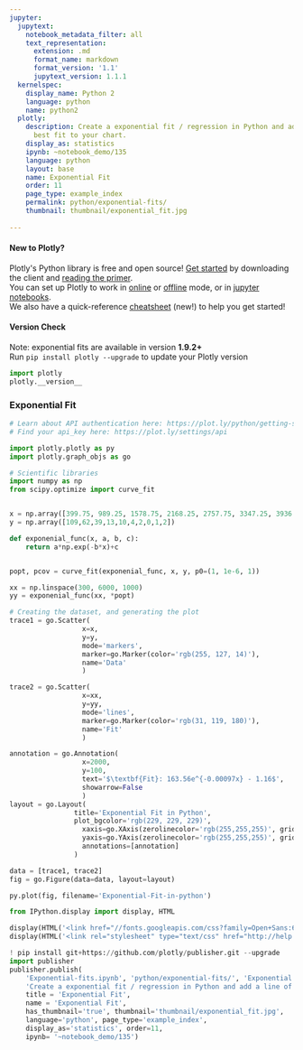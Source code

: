 ```yaml
---
jupyter:
  jupytext:
    notebook_metadata_filter: all
    text_representation:
      extension: .md
      format_name: markdown
      format_version: '1.1'
      jupytext_version: 1.1.1
  kernelspec:
    display_name: Python 2
    language: python
    name: python2
  plotly:
    description: Create a exponential fit / regression in Python and add a line of
      best fit to your chart.
    display_as: statistics
    ipynb: ~notebook_demo/135
    language: python
    layout: base
    name: Exponential Fit
    order: 11
    page_type: example_index
    permalink: python/exponential-fits/
    thumbnail: thumbnail/exponential_fit.jpg
    
---
```


#### New to Plotly?
Plotly's Python library is free and open source! [Get started](https://plot.ly/python/getting-started/) by downloading the client and [reading the primer](https://plot.ly/python/getting-started/).
<br>You can set up Plotly to work in [online](https://plot.ly/python/getting-started/#initialization-for-online-plotting) or [offline](https://plot.ly/python/getting-started/#initialization-for-offline-plotting) mode, or in [jupyter notebooks](https://plot.ly/python/getting-started/#start-plotting-online).
<br>We also have a quick-reference [cheatsheet](https://images.plot.ly/plotly-documentation/images/python_cheat_sheet.pdf) (new!) to help you get started!


#### Version Check
Note: exponential fits are available in version <b>1.9.2+</b><br>
Run  `pip install plotly --upgrade` to update your Plotly version

```python
import plotly
plotly.__version__
```

### Exponential Fit

```python
# Learn about API authentication here: https://plot.ly/python/getting-started
# Find your api_key here: https://plot.ly/settings/api

import plotly.plotly as py
import plotly.graph_objs as go

# Scientific libraries
import numpy as np
from scipy.optimize import curve_fit


x = np.array([399.75, 989.25, 1578.75, 2168.25, 2757.75, 3347.25, 3936.75, 4526.25, 5115.75, 5705.25])
y = np.array([109,62,39,13,10,4,2,0,1,2])

def exponenial_func(x, a, b, c):
    return a*np.exp(-b*x)+c


popt, pcov = curve_fit(exponenial_func, x, y, p0=(1, 1e-6, 1))

xx = np.linspace(300, 6000, 1000)
yy = exponenial_func(xx, *popt)

# Creating the dataset, and generating the plot
trace1 = go.Scatter(
                  x=x,
                  y=y,
                  mode='markers',
                  marker=go.Marker(color='rgb(255, 127, 14)'),
                  name='Data'
                  )

trace2 = go.Scatter(
                  x=xx,
                  y=yy,
                  mode='lines',
                  marker=go.Marker(color='rgb(31, 119, 180)'),
                  name='Fit'
                  )

annotation = go.Annotation(
                  x=2000,
                  y=100,
                  text='$\textbf{Fit}: 163.56e^{-0.00097x} - 1.16$',
                  showarrow=False
                  )
layout = go.Layout(
                title='Exponential Fit in Python',
                plot_bgcolor='rgb(229, 229, 229)',
                  xaxis=go.XAxis(zerolinecolor='rgb(255,255,255)', gridcolor='rgb(255,255,255)'),
                  yaxis=go.YAxis(zerolinecolor='rgb(255,255,255)', gridcolor='rgb(255,255,255)'),
                  annotations=[annotation]
                )

data = [trace1, trace2]
fig = go.Figure(data=data, layout=layout)

py.plot(fig, filename='Exponential-Fit-in-python')
```

```python
from IPython.display import display, HTML

display(HTML('<link href="//fonts.googleapis.com/css?family=Open+Sans:600,400,300,200|Inconsolata|Ubuntu+Mono:400,700" rel="stylesheet" type="text/css" />'))
display(HTML('<link rel="stylesheet" type="text/css" href="http://help.plot.ly/documentation/all_static/css/ipython-notebook-custom.css">'))

! pip install git+https://github.com/plotly/publisher.git --upgrade
import publisher
publisher.publish(
    'Exponential-fits.ipynb', 'python/exponential-fits/', 'Exponential Fit',
    'Create a exponential fit / regression in Python and add a line of best fit to your chart.',
    title = 'Exponential Fit',
    name = 'Exponential Fit',
    has_thumbnail='true', thumbnail='thumbnail/exponential_fit.jpg',
    language='python', page_type='example_index',
    display_as='statistics', order=11,
    ipynb= '~notebook_demo/135')
```

```python

```
